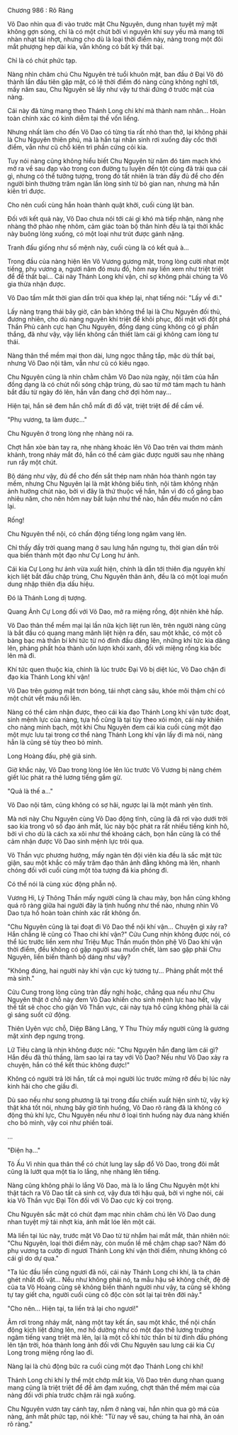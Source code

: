 




Chương 986 : Rõ Ràng


Võ Dao nhìn qua đi vào trước mặt Chu Nguyên, dung nhan tuyệt mỹ mặt không gợn sóng, chỉ là có một chút bởi vì nguyên khí suy yếu mà mang tới nhàn nhạt tái nhợt, nhưng cho dù là loại thời điểm này, nàng trong một đôi mắt phượng hẹp dài kia, vẫn không có bất kỳ thất bại.

Chỉ là có chút phức tạp.

Nàng nhìn chăm chú Chu Nguyên trẻ tuổi khuôn mặt, ban đầu ở Đại Võ đô thành lần đầu tiên gặp mặt, có lẽ thời điểm đó nàng cũng không nghĩ tới, mấy năm sau, Chu Nguyên sẽ lấy như vậy tư thái đứng ở trước mặt của nàng.

Cái này đã từng mang theo Thánh Long chi khí mà thành nam nhân... Hoàn toàn chính xác có kinh diễm tại thế vốn liếng.

Nhưng nhất làm cho đến Võ Dao có từng tia rất nhỏ than thở, lại không phải là Chu Nguyên thiên phú, mà là hắn tại nhân sinh rơi xuống đáy cốc thời điểm, vẫn như cũ chỗ kiên trì phần cứng cỏi kia.

Tuy nói nàng cũng không hiểu biết Chu Nguyên từ năm đó tám mạch khó mở ra về sau đạp vào trong con đường tu luyện đến tột cùng đã trải qua cái gì, nhưng có thể tưởng tượng, trong đó tất nhiên là tràn đầy đủ để cho đến người bình thường trăm ngàn lần lòng sinh từ bỏ gian nan, nhưng mà hắn kiên trì được.

Cho nên cuối cùng hắn hoàn thành quật khởi, cuối cùng lật bàn.

Đối với kết quả này, Võ Dao chưa nói tới cái gì khó mà tiếp nhận, nàng nhẹ nhàng thở phào nhẹ nhõm, cảm giác toàn bộ thân hình đều là tại thời khắc này buông lỏng xuống, có một loại như trút được gánh nặng.

Tranh đấu giống như số mệnh này, cuối cùng là có kết quả à...

Trong đầu của nàng hiện lên Võ Vương gương mặt, trong lòng cười nhạt một tiếng, phụ vương a, ngươi năm đó mưu đồ, hôm nay liền xem như triệt triệt để để thất bại... Cái này Thánh Long khí vận, chỉ sợ không phải chúng ta Võ gia thừa nhận được.

Võ Dao tầm mắt thời gian dần trôi qua khép lại, nhạt tiếng nói: "Lấy về đi."

Lấy nàng trạng thái bây giờ, căn bản không thể lại là Chu Nguyên đối thủ, đương nhiên, cho dù nàng nguyên khí triệt để khôi phục, đối mặt với đột phá Thần Phủ cảnh cực hạn Chu Nguyên, đồng dạng cũng không có gì phần thắng, đã như vậy, vậy liền không cần thiết làm cái gì không cam lòng tư thái.

Nàng thân thể mềm mại thon dài, lưng ngọc thẳng tắp, mặc dù thất bại, nhưng Võ Dao nội tâm, vẫn như cũ có kiêu ngạo.

Chu Nguyên cũng là nhìn chằm chằm Võ Dao nửa ngày, nội tâm của hắn đồng dạng là có chút nổi sóng chập trùng, dù sao từ mở tám mạch tu hành bắt đầu từ ngày đó lên, hắn vẫn đang chờ đợi hôm nay...

Hiện tại, hắn sẽ đem hắn chỗ mất đi đồ vật, triệt triệt để để cầm về.

"Phụ vương, ta làm được..."

Chu Nguyên ở trong lòng nhẹ nhàng nói ra.

Chợt hắn xòe bàn tay ra, nhẹ nhàng khoác lên Võ Dao trên vai thơm mảnh khảnh, trong nháy mắt đó, hắn có thể cảm giác được người sau nhẹ nhàng run rẩy một chút.

Bộ dáng như vậy, đủ để cho đến sắt thép nam nhân hóa thành ngón tay mềm, nhưng Chu Nguyên lại là mặt không biểu tình, nội tâm không nhận ảnh hưởng chút nào, bởi vì đây là thứ thuộc về hắn, hắn vì đó cố gắng bao nhiêu năm, cho nên hôm nay bất luận như thế nào, hắn đều muốn nó cầm lại.

Rống!

Chu Nguyên thể nội, có chấn động tiếng long ngâm vang lên.

Chỉ thấy đầy trời quang mang ở sau lưng hắn ngưng tụ, thời gian dần trôi qua biến thành một đạo như Cự Long hư ảnh.

Cái kia Cự Long hư ảnh vừa xuất hiện, chính là dẫn tới thiên địa nguyên khí kịch liệt bắt đầu chập trùng, Chu Nguyên thân ảnh, đều là có một loại muốn dung nhập thiên địa dấu hiệu.

Đó là Thánh Long dị tượng.

Quang Ảnh Cự Long đối với Võ Dao, mở ra miệng rồng, đột nhiên khẽ hấp.

Võ Dao thân thể mềm mại lại lần nữa kịch liệt run lên, trên người nàng cũng là bắt đầu có quang mang mãnh liệt hiện ra đến, sau một khắc, có một cỗ bàng bạc mà thần bí khí tức từ nó đỉnh đầu dâng lên, những khí tức kia dâng lên, phảng phất hóa thành uốn lượn khói xanh, đối với miệng rồng kia bốc lên mà đi.

Khí tức quen thuộc kia, chính là lúc trước Đại Võ bị diệt lúc, Võ Dao chặn đi đạo kia Thánh Long khí vận!

Võ Dao trên gương mặt trơn bóng, tái nhợt càng sâu, khóe môi thậm chí có một chút vết máu nổi lên.

Nàng có thể cảm nhận được, theo cái kia đạo Thánh Long khí vận tước đoạt, sinh mệnh lực của nàng, tựa hồ cũng là tại tùy theo xói mòn, cái này khiến cho nàng minh bạch, một khi Chu Nguyên đem cái kia cuối cùng một đạo một mực lưu tại trong cơ thể nàng Thánh Long khí vận lấy đi mà nói, nàng hẳn là cũng sẽ tùy theo bỏ mình.

Long Hoàng đấu, phệ giả sinh.

Giờ khắc này, Võ Dao trong lòng lóe lên lúc trước Võ Vương bị nàng chém giết lúc phát ra thê lương tiếng gầm gừ.

"Quả là thế a..."

Võ Dao nội tâm, cũng không có sợ hãi, ngược lại là một mảnh yên tĩnh.

Mà nơi này Chu Nguyên cùng Võ Dao động tĩnh, cũng là đã rơi vào dưới trời sao kia trong vô số đạo ánh mắt, lúc này bộc phát ra rất nhiều tiếng kinh hô, bởi vì cho dù là cách xa xôi như thế khoảng cách, bọn hắn cũng là có thể cảm nhận được Võ Dao sinh mệnh lực trôi qua.

Võ Thần vực phương hướng, mấy ngàn tên đội viên kia đều là sắc mặt tức giận, sau một khắc có mấy trăm đạo thân ảnh đằng không mà lên, nhanh chóng đối với cuối cùng một tòa tượng đá kia phóng đi.

Có thể nói là cùng xúc động phẫn nộ.

Vương Hi, Lý Thông Thần mấy người cũng là chau mày, bọn hắn cũng không quá rõ ràng giữa hai người đây là tình huống như thế nào, nhưng nhìn Võ Dao tựa hồ hoàn toàn chính xác rất không ổn.

"Chu Nguyên cũng là tại đoạt đi Võ Dao thể nội khí vận... Chuyện gì xảy ra? Hắn chẳng lẽ cũng có Thao chi khí vận?" Cửu Cung nhịn không được nói, có thể lúc trước liền xem như Triệu Mục Thần muốn thôn phệ Võ Dao khí vận thời điểm, đều không có gặp người sau muốn chết, làm sao gặp phải Chu Nguyên, liền biến thành bộ dáng như vậy?

"Không đúng, hai người này khí vận cực kỳ tương tự... Phảng phất một thể mà sinh."

Cửu Cung trong lòng cũng tràn đầy nghi hoặc, chẳng qua nếu như Chu Nguyên thật ở chỗ này đem Võ Dao khiến cho sinh mệnh lực hao hết, vậy thế tất sẽ chọc cho giận Võ Thần vực, cái này tựa hồ cũng không phải là cái gì sáng suốt cử động.

Thiên Uyên vực chỗ, Diệp Băng Lăng, Y Thu Thủy mấy người cũng là gương mặt xinh đẹp ngưng trọng.

Lữ Tiêu càng là nhịn không được nói: "Chu Nguyên hắn đang làm cái gì? Hắn đều đã thủ thắng, làm sao lại ra tay với Võ Dao? Nếu như Võ Dao xảy ra chuyện, hắn có thể kết thúc không được!"

Không có người trả lời hắn, tất cả mọi người lúc trước mừng rỡ đều bị lúc này kinh hãi cho che giấu đi.

Dù sao nếu như song phương là tại trong đấu chiến xuất hiện sinh tử, vậy kỳ thật khá tốt nói, nhưng bây giờ tình huống, Võ Dao rõ ràng đã là không có động thủ khí lực, Chu Nguyên nếu như ở loại tình huống này đưa nàng khiến cho bỏ mình, vậy coi như phiền toái.

...

"Điện hạ..."

Tô Ấu Vi nhìn qua thân thể có chút lung lay sắp đổ Võ Dao, trong đôi mắt cũng là lướt qua một tia lo lắng, nhẹ nhàng lên tiếng.

Nàng cũng không phải lo lắng Võ Dao, mà là lo lắng Chu Nguyên một khi thật tách ra Võ Dao tất cả sinh cơ, vậy đưa tới hậu quả, bởi vì nghe nói, cái kia Võ Thần vực Đại Tôn đối với Võ Dao cực kỳ coi trọng.

Chu Nguyên sắc mặt có chút đạm mạc nhìn chăm chú lên Võ Dao dung nhan tuyệt mỹ tái nhợt kia, ánh mắt lóe lên một cái.

Mà liền tại lúc này, trước mặt Võ Dao từ từ nhắm hai mắt mắt, thản nhiên nói: "Chu Nguyên, loại thời điểm này, còn muốn lề mề chậm chạp sao? Năm đó phụ vương ta cướp đi ngươi Thánh Long khí vận thời điểm, nhưng không có cái gì do dự qua."

"Ta lúc đầu liền cùng ngươi đã nói, cái này Thánh Long chi khí, là ta chán ghét nhất đồ vật... Nếu như không phải nó, ta mẫu hậu sẽ không chết, đệ đệ của ta Võ Hoàng cũng sẽ không biến thành người như vậy, ta cũng sẽ không tự tay giết cha, người cuối cùng cô độc còn sót lại tại trên đời này."

"Cho nên... Hiện tại, ta liền trả lại cho ngươi!"

Âm rơi trong nháy mắt, nàng một tay kết ấn, sau một khắc, thể nội chấn động kịch liệt đứng lên, mơ hồ dường như có một đạo thê lương trường ngâm tiếng vang triệt mà lên, lại là một cỗ khí tức thần bí từ đỉnh đầu phóng lên tận trời, hóa thành long ảnh đối với Chu Nguyên sau lưng cái kia Cự Long trong miệng rồng lao đi.

Nàng lại là chủ động bức ra cuối cùng một đạo Thánh Long chi khí!

Thánh Long chi khí ly thể một chớp mắt kia, Võ Dao trên dung nhan quang mang cũng là triệt triệt để để ảm đạm xuống, chợt thân thể mềm mại của nàng đối với phía trước chậm rãi ngã xuống.

Chu Nguyên vươn tay cánh tay, nắm ở nàng vai, hắn nhìn qua gò má của nàng, ánh mắt phức tạp, nói khẽ: "Từ nay về sau, chúng ta hai nhà, ân oán rõ ràng."




